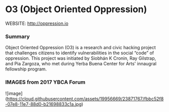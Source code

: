 # O3 (Object Oriented Oppression) 

WEBSITE: http://oppression.io

### Summary 
Object Oriented Oppression (O3) is a research and civic hacking project that challenges citizens to identify vulnerabilities in the social “code” of oppression. This project was initiated by Siobhán K Cronin, Ray Gilstrap, and Pia Zargoza, who met during Yerba Buena Center for Arts' innaugral fellowship program.  

### IMAGES from 2017 YBCA Forum 

![image] (https://cloud.githubusercontent.com/assets/19956669/23871767/fbbc52f8-07e8-11e7-88d0-b21698833c1a.jpg)





